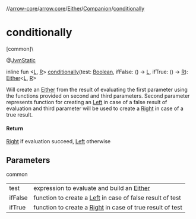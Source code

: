 //[arrow-core](../../../../index.md)/[arrow.core](../../index.md)/[Either](../index.md)/[Companion](index.md)/[conditionally](conditionally.md)

# conditionally

[common]\

@[JvmStatic](https://kotlinlang.org/api/latest/jvm/stdlib/kotlin.jvm/-jvm-static/index.html)

inline fun &lt;[L](conditionally.md), [R](conditionally.md)&gt; [conditionally](conditionally.md)(test: [Boolean](https://kotlinlang.org/api/latest/jvm/stdlib/kotlin/-boolean/index.html), ifFalse: () -&gt; [L](conditionally.md), ifTrue: () -&gt; [R](conditionally.md)): [Either](../index.md)&lt;[L](conditionally.md), [R](conditionally.md)&gt;

Will create an [Either](../index.md) from the result of evaluating the first parameter using the functions provided on second and third parameters. Second parameter represents function for creating an [Left](../-left/index.md) in case of a false result of evaluation and third parameter will be used to create a [Right](../-right/index.md) in case of a true result.

#### Return

[Right](../-right/index.md) if evaluation succeed, [Left](../-left/index.md) otherwise

## Parameters

common

| | |
|---|---|
| test | expression to evaluate and build an [Either](../index.md) |
| ifFalse | function to create a [Left](../-left/index.md) in case of false result of test |
| ifTrue | function to create a [Right](../-right/index.md) in case of true result of test |
